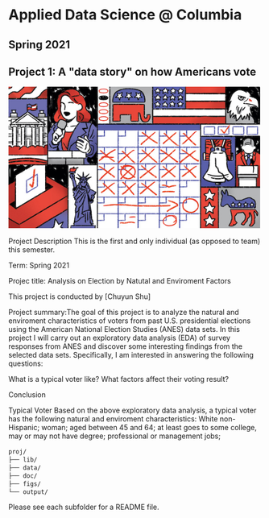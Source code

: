 # Applied Data Science @ Columbia
## Spring 2021
## Project 1: A "data story" on how Americans vote

<img src="figs/title1.jpeg" width="500">

Project Description
This is the first and only individual (as opposed to team) this semester.

Term: Spring 2021

Projec title: Analysis on Election by Natutal and Enviroment Factors

This project is conducted by [Chuyun Shu]

Project summary:The goal of this project is to analyze the natural and enviroment characteristics of voters from past U.S. presidential elections using the American National Election Studies (ANES) data sets. In this project I will carry out an exploratory data analysis (EDA) of survey responses from ANES and discover some interesting findings from the selected data sets. Specifically, I am interested in answering the following questions:

What is a typical voter like? What factors affect their voting result?

Conclusion

Typical Voter Based on the above exploratory data analysis, a typical voter has the following natural and enviroment characteristics:
White non-Hispanic; woman; aged between 45 and 64;  at least goes to some college, may or may not have degree; professional or management jobs; 


```
proj/
├── lib/
├── data/
├── doc/
├── figs/
└── output/
```

Please see each subfolder for a README file.
